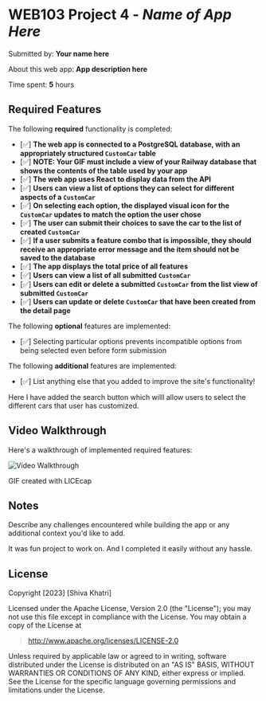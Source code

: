 # WEB103 Project 4 - *Name of App Here*

Submitted by: **Your name here**

About this web app: **App description here**

Time spent: **5** hours

## Required Features

The following **required** functionality is completed:

<!-- Make sure to check off completed functionality below -->
- [✅] **The web app is connected to a PostgreSQL database, with an appropriately structured `CustomCar` table**
- [✅] **NOTE: Your GIF must include a view of your Railway database that shows the contents of the table used by your app**
- [✅] **The web app uses React to display data from the API**
- [✅] **Users can view a list of options they can select for different aspects of a `CustomCar`**
- [✅] **On selecting each option, the displayed visual icon for the `CustomCar` updates to match the option the user chose**
- [✅] **The user can submit their choices to save the car to the list of created `CustomCar`**
- [✅] **If a user submits a feature combo that is impossible, they should receive an appropriate error message and the item should not be saved to the database**
- [✅] **The app displays the total price of all features**
- [✅] **Users can view a list of all submitted `CustomCar`**
- [✅] **Users can edit or delete a submitted `CustomCar` from the list view of submitted `CustomCar`**
- [✅] **Users can update or delete `CustomCar` that have been created from the detail page**

The following **optional** features are implemented:

- [✅] Selecting particular options prevents incompatible options from being selected even before form submission

The following **additional** features are implemented:

- [✅] List anything else that you added to improve the site's functionality!

Here I have added the search button which willl allow users to select the different cars that user has customized.

## Video Walkthrough

Here's a walkthrough of implemented required features:

<img src='./project04.gif' title='Video Walkthrough' width='' alt='Video Walkthrough' />

<!-- Replace this with whatever GIF tool you used! -->
GIF created with LICEcap  
<!-- Recommended tools:
[Kap](https://getkap.co/) for macOS
[ScreenToGif](https://www.screentogif.com/) for Windows
[peek](https://github.com/phw/peek) for Linux. -->

## Notes

Describe any challenges encountered while building the app or any additional context you'd like to add.

It was fun project to work on. And I completed it easily without any hassle.

## License

Copyright [2023] [Shiva Khatri]

Licensed under the Apache License, Version 2.0 (the "License"); you may not use this file except in compliance with the License. You may obtain a copy of the License at

> http://www.apache.org/licenses/LICENSE-2.0

Unless required by applicable law or agreed to in writing, software distributed under the License is distributed on an "AS IS" BASIS, WITHOUT WARRANTIES OR CONDITIONS OF ANY KIND, either express or implied. See the License for the specific language governing permissions and limitations under the License.
